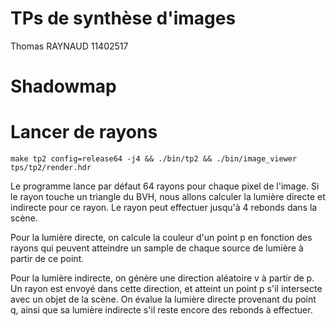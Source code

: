 # TPs de synthèse d'images

Thomas RAYNAUD 11402517

# Shadowmap



# Lancer de rayons

```
make tp2 config=release64 -j4 && ./bin/tp2 && ./bin/image_viewer tps/tp2/render.hdr
```

Le programme lance par défaut 64 rayons pour chaque pixel de l'image. Si le rayon touche un triangle du BVH, nous allons calculer la lumière directe et indirecte pour ce rayon. Le rayon peut effectuer jusqu'à 4 rebonds dans la scène.

Pour la lumière directe, on calcule la couleur d'un point p en fonction des rayons qui peuvent atteindre un sample de chaque source de lumière à partir de ce point.

Pour la lumière indirecte, on génère une direction aléatoire v à partir de p. Un rayon est envoyé dans cette direction, et atteint un point p s'il intersecte avec un objet de la scène. On évalue la lumière directe provenant du point q, ainsi que sa lumière indirecte s'il reste encore des rebonds à effectuer.
